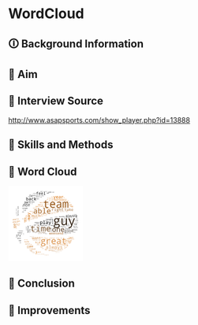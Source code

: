 # WordCloud
## 🛈 Background Information

## 🎯 Aim

## :mag_right: Interview Source
http://www.asapsports.com/show_player.php?id=13888

## :triangular_ruler: Skills and Methods

## :basketball: Word Cloud

<img src="Bball_wordcloud.png" width="30%"> 

## :closed_book: Conclusion

## :construction: Improvements
